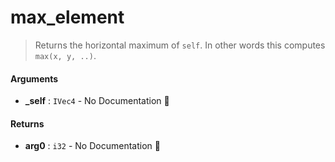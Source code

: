 # max\_element

>  Returns the horizontal maximum of `self`.
>  In other words this computes `max(x, y, ..)`.

#### Arguments

- **\_self** : `IVec4` \- No Documentation 🚧

#### Returns

- **arg0** : `i32` \- No Documentation 🚧